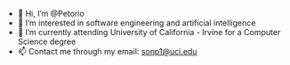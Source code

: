 - 👋 Hi, I’m @Petorio
- 👀 I’m interested in software engineering and artificial intelligence
- 🌱 I’m currently attending University of California - Irvine for a Computer Science degree
- 📫 Contact me through my email: sonp1@uci.edu

<!---
Petorio/Petorio is a ✨ special ✨ repository because its `README.md` (this file) appears on your GitHub profile.
You can click the Preview link to take a look at your changes.
--->
